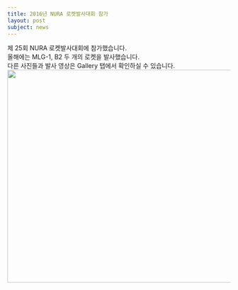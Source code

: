 ```yaml
---
title: 2016년 NURA 로켓발사대회 참가
layout: post
subject: news
---
```

제 25회 NURA 로켓발사대회에 참가했습니다.<br/>
올해에는 MLG-1, B2 두 개의 로켓을 발사했습니다.<br/>
다른 사진들과 발사 영상은 Gallery 탭에서 확인하실 수 있습니다.
<br/>
<img src="https://github.com/hsb6350/hanaro.github.io/blob/master/assets/acts/front.jpg?raw=true" width="720" height="480"/>

